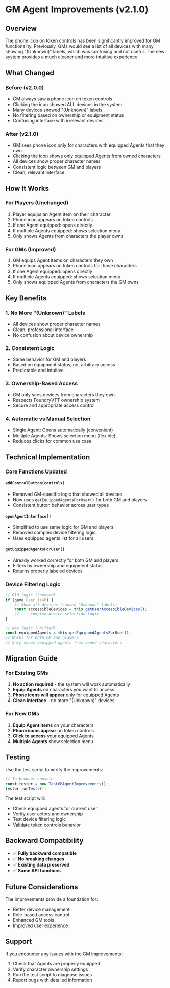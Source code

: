 # GM Agent Improvements (v2.1.0)

## Overview

The phone icon on token controls has been significantly improved for GM functionality. Previously, GMs would see a list of all devices with many showing "(Unknown)" labels, which was confusing and not useful. The new system provides a much cleaner and more intuitive experience.

## What Changed

### Before (v2.0.0)
- GM always saw a phone icon on token controls
- Clicking the icon showed ALL devices in the system
- Many devices showed "(Unknown)" labels
- No filtering based on ownership or equipment status
- Confusing interface with irrelevant devices

### After (v2.1.0)
- GM sees phone icon only for characters with equipped Agents that they own
- Clicking the icon shows only equipped Agents from owned characters
- All devices show proper character names
- Consistent logic between GM and players
- Clean, relevant interface

## How It Works

### For Players (Unchanged)
1. Player equips an Agent item on their character
2. Phone icon appears on token controls
3. If one Agent equipped: opens directly
4. If multiple Agents equipped: shows selection menu
5. Only shows Agents from characters the player owns

### For GMs (Improved)
1. GM equips Agent items on characters they own
2. Phone icon appears on token controls for those characters
3. If one Agent equipped: opens directly
4. If multiple Agents equipped: shows selection menu
5. Only shows equipped Agents from characters the GM owns

## Key Benefits

### 1. No More "(Unknown)" Labels
- All devices show proper character names
- Clean, professional interface
- No confusion about device ownership

### 2. Consistent Logic
- Same behavior for GM and players
- Based on equipment status, not arbitrary access
- Predictable and intuitive

### 3. Ownership-Based Access
- GM only sees devices from characters they own
- Respects FoundryVTT ownership system
- Secure and appropriate access control

### 4. Automatic vs Manual Selection
- Single Agent: Opens automatically (convenient)
- Multiple Agents: Shows selection menu (flexible)
- Reduces clicks for common use case

## Technical Implementation

### Core Functions Updated

#### `addControlButton(controls)`
- Removed GM-specific logic that showed all devices
- Now uses `getEquippedAgentsForUser()` for both GM and players
- Consistent button behavior across user types

#### `openAgentInterface()`
- Simplified to use same logic for GM and players
- Removed complex device filtering logic
- Uses equipped agents list for all users

#### `getEquippedAgentsForUser()`
- Already worked correctly for both GM and players
- Filters by ownership and equipment status
- Returns properly labeled devices

### Device Filtering Logic

```javascript
// Old logic (removed)
if (game.user.isGM) {
    // Show all devices (caused "Unknown" labels)
    const accessibleDevices = this.getUserAccessibleDevices();
    // ... complex device selection logic
}

// New logic (unified)
const equippedAgents = this.getEquippedAgentsForUser();
// Works for both GM and players
// Only shows equipped agents from owned characters
```

## Migration Guide

### For Existing GMs
1. **No action required** - the system will work automatically
2. **Equip Agents** on characters you want to access
3. **Phone icons will appear** only for equipped Agents
4. **Clean interface** - no more "(Unknown)" devices

### For New GMs
1. **Equip Agent items** on your characters
2. **Phone icons appear** on token controls
3. **Click to access** your equipped Agents
4. **Multiple Agents** show selection menu

## Testing

Use the test script to verify the improvements:

```javascript
// In browser console
const tester = new TestGMAgentImprovements();
tester.runTests();
```

The test script will:
- Check equipped agents for current user
- Verify user actors and ownership
- Test device filtering logic
- Validate token controls behavior

## Backward Compatibility

- ✅ **Fully backward compatible**
- ✅ **No breaking changes**
- ✅ **Existing data preserved**
- ✅ **Same API functions**

## Future Considerations

The improvements provide a foundation for:
- Better device management
- Role-based access control
- Enhanced GM tools
- Improved user experience

## Support

If you encounter any issues with the GM improvements:
1. Check that Agents are properly equipped
2. Verify character ownership settings
3. Run the test script to diagnose issues
4. Report bugs with detailed information 